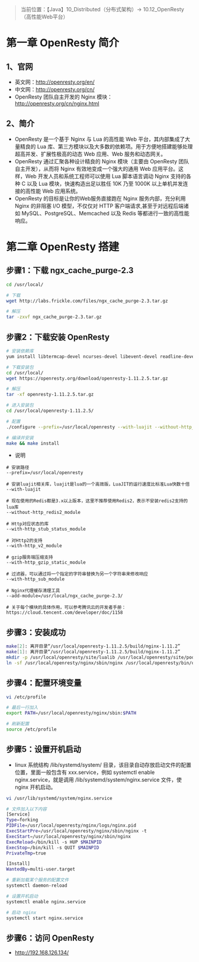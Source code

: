 > 当前位置：【Java】10_Distributed（分布式架构）-> 10.12_OpenResty（高性能Web平台）

# 第一章 OpenResty 简介

## 1、官网

- 英文网：http://openresty.org/en/
- 中文网：http://openresty.org/cn/
- OpenResty 团队自主开发的 Nginx 模块：http://openresty.org/cn/nginx.html

## 2、简介

- OpenResty 是一个基于 Nginx 与 Lua 的高性能 Web 平台，其内部集成了大量精良的 Lua 库、第三方模块以及大多数的依赖项。用于方便地搭建能够处理超高并发、扩展性极高的动态 Web 应用、Web 服务和动态网关。
- OpenResty 通过汇聚各种设计精良的 Nginx 模块（主要由 OpenResty 团队自主开发），从而将 Nginx 有效地变成一个强大的通用 Web 应用平台。这样，Web 开发人员和系统工程师可以使用 Lua 脚本语言调动 Nginx 支持的各种 C 以及 Lua 模块，快速构造出足以胜任 10K 乃至 1000K 以上单机并发连接的高性能 Web 应用系统。
- OpenResty  的目标是让你的Web服务直接跑在 Nginx 服务内部，充分利用 Nginx 的非阻塞 I/O 模型，不仅仅对 HTTP 客户端请求,甚至于对远程后端诸如 MySQL、PostgreSQL、Memcached 以及 Redis 等都进行一致的高性能响应。

# 第二章 OpenResty 搭建

##  步骤1：下载 ngx_cache_purge-2.3

```bash
cd /usr/local/

# 下载
wget http://labs.frickle.com/files/ngx_cache_purge-2.3.tar.gz

# 解压
tar -zxvf ngx_cache_purge-2.3.tar.gz
```

## 步骤2：下载安装 OpenResty

```bash
# 安装依赖库
yum install libtermcap-devel ncurses-devel libevent-devel readline-devel pcre-devel gcc openssl openssl-devel per perl wget

# 下载安装包
cd /usr/local/
wget https://openresty.org/download/openresty-1.11.2.5.tar.gz

# 解压
tar -xf openresty-1.11.2.5.tar.gz

# 进入安装包
cd /usr/local/openresty-1.11.2.5/

# 配置
./configure --prefix=/usr/local/openresty --with-luajit --without-http_redis2_module --with-http_stub_status_module --with-http_v2_module --with-http_gzip_static_module --with-http_sub_module --add-module=/usr/local/ngx_cache_purge-2.3/

# 编译并安装
make && make install
```

- 说明

```properties
# 安装路径
--prefix=/usr/local/openresty

# 安装luajit相关库，luajit是lua的一个高效版，LuaJIT的运行速度比标准Lua快数十倍
--with-luajit

# 现在使用的Redis都是3.x以上版本，这里不推荐使用Redis2，表示不安装redis2支持的lua库
--without-http_redis2_module

# Http对应状态的库
--with-http_stub_status_module

# 对Http2的支持
--with-http_v2_module

# gzip服务端压缩支持
--with-http_gzip_static_module

# 过滤器，可以通过将一个指定的字符串替换为另一个字符串来修改响应
--with-http_sub_module

# Nginx代理缓存清理工具
--add-module=/usr/local/ngx_cache_purge-2.3/

# 关于每个模块的具体作用，可以参考腾讯云的开发者手册：https://cloud.tencent.com/developer/doc/1158
```

## 步骤3：安装成功

```bash
make[2]: 离开目录“/usr/local/openresty-1.11.2.5/build/nginx-1.11.2”
make[1]: 离开目录“/usr/local/openresty-1.11.2.5/build/nginx-1.11.2”
mkdir -p /usr/local/openresty/site/lualib /usr/local/openresty/site/pod /usr/local/openresty/site/manifest
ln -sf /usr/local/openresty/nginx/sbin/nginx /usr/local/openresty/bin/openresty
```

## 步骤4：配置环境变量

```bash
vi /etc/profile

# 最后一行加入
export PATH=/usr/local/openresty/nginx/sbin:$PATH

# 刷新配置
source /etc/profile
```

## 步骤5：设置开机启动

- linux 系统结构 /lib/systemd/system/ 目录，该目录自动存放启动文件的配置位置，里面一般包含有 xxx.service，例如 systemctl enable nginx.service，就是调用  /lib/systemd/system/nginx.service 文件，使 nginx 开机启动。

```bash
vi /usr/lib/systemd/system/nginx.service

# 文件加入以下内容
[Service]
Type=forking
PIDFile=/usr/local/openresty/nginx/logs/nginx.pid
ExecStartPre=/usr/local/openresty/nginx/sbin/nginx -t
ExecStart=/usr/local/openresty/nginx/sbin/nginx
ExecReload=/bin/kill -s HUP $MAINPID
ExecStop=/bin/kill -s QUIT $MAINPID
PrivateTmp=true

[Install]
WantedBy=multi-user.target

# 重新加载某个服务的配置文件
systemctl daemon-reload

# 设置开机启动
systemctl enable nginx.service

# 启动 nginx
systemctl start nginx.service
```

## 步骤6：访问 OpenResty

- http://192.168.126.134/

 